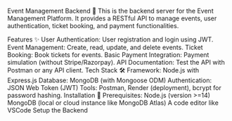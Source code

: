 Event Management Backend 🎉
This is the backend server for the Event Management Platform. It provides a RESTful API to manage events, user authentication, ticket booking, and payment functionalities.

Features ✨
User Authentication: User registration and login using JWT.
Event Management: Create, read, update, and delete events.
Ticket Booking: Book tickets for events.
Basic Payment Integration: Payment simulation (without Stripe/Razorpay).
API Documentation: Test the API with Postman or any API client.
Tech Stack 🛠️
Framework: Node.js with Express.js
Database: MongoDB (with Mongoose ODM)
Authentication: JSON Web Token (JWT)
Tools: Postman, Render (deployment), bcrypt for password hashing.
Installation 🚀
Prerequisites:
Node.js (version >=14)
MongoDB (local or cloud instance like MongoDB Atlas)
A code editor like VSCode
Setup the Backend
